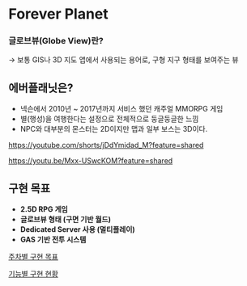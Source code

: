 # Forever Planet

### 글로브뷰(Globe View)란?



→ 보통 GIS나 3D 지도 앱에서 사용되는 용어로, 구형 지구 형태를 보여주는 뷰

## 에버플래닛은?



- 넥슨에서 2010년 ~ 2017년까지 서비스 했던 캐주얼 MMORPG 게임
- 별(행성)을 여행한다는 설정으로 전체적으로 둥글둥글한 느낌
- NPC와 대부분의 몬스터는 2D이지만 맵과 일부 보스는 3D이다.

https://youtube.com/shorts/jDdYmidad_M?feature=shared

https://youtu.be/Mxx-USwcKOM?feature=shared

## 구현 목표



- **2.5D RPG 게임**
- **글로브뷰 형태 (구면 기반 월드)**
- **Dedicated Server 사용 (멀티플레이)**
- **GAS 기반 전투 시스템**

[주차별 구현 목표](https://www.notion.so/1d2950b20afa80a78000d4f9e954e177?pvs=21)

[기능별 구현 현황](https://www.notion.so/1d2950b20afa807386cddb3893110501?pvs=21)
